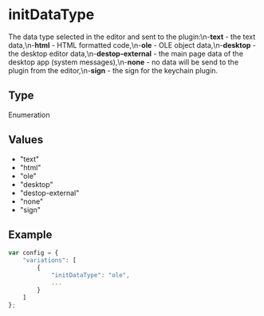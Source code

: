 # initDataType

The data type selected in the editor and sent to the plugin:\n-**text** - the text data,\n-**html** - HTML formatted code,\n-**ole** - OLE object data,\n-**desktop** - the desktop editor data,\n-**destop-external** - the main page data of the desktop app (system messages),\n-**none** - no data will be send to the plugin from the editor,\n-**sign** - the sign for the keychain plugin.

## Type

Enumeration

## Values

- "text"
- "html"
- "ole"
- "desktop"
- "destop-external"
- "none"
- "sign"


## Example

```javascript
var config = {
    "variations": [
        {
            "initDataType": "ole",
            ...
        }
    ]
};
```
